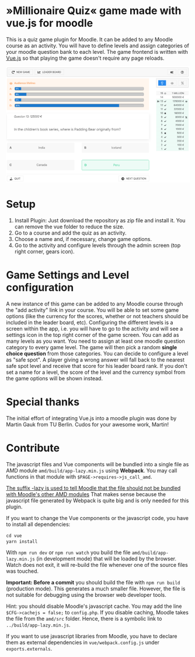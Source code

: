 # »Millionaire Quiz« game made with vue.js for moodle
This is a quiz game plugin for Moodle. It can be added to any Moodle course as an activity. You will 
have to define levels and assign categories of your moodle question bank to each level. The game frontend 
is written with [Vue.js](https://vuejs.org/) so that playing the game doesn't require any page reloads.

![game view](images/README-Screenshot-GameView.png)

# Setup
1. Install Plugin: Just download the repository as zip file and install it. You can remove the vue folder to reduce the size.
2. Go to a course and add the quiz as an activity.
3. Choose a name and, if necessary, change game options.
4. Go to the activity and configure levels through the admin screen (top right corner, gears icon).

# Game Settings and Level configuration
A new instance of this game can be added to any Moodle course through the "add activity" link in your course. You 
will be  able to set some game options (like the currency for the scores, whether or not teachers should be included
in the leader board, etc). Configuring the different levels is a screen within the app, i.e. you  will have to go 
to the activity and will see a settings icon in the top right corner of the game screen. You can add as many levels 
as you want. You need to assign at least one moodle question category to every game level. The game will 
then pick a random **single choice question** from those categories. You can decide to configure a level as "safe 
spot". A player giving a wrong answer will fall back to the nearest safe spot level and receive that score for his 
leader board rank. If you don't set a name for a level, the score of the level and the currency symbol from the game 
options will be shown instead.

# Special thanks
The initial effort of integrating Vue.js into a moodle plugin was done by Martin Gauk from TU Berlin. Cudos for your 
awesome work, Martin!

# Contribute
The javascript files and Vue components will be bundled into a single file as AMD module
`amd/build/app-lazy.min.js` using **Webpack**.
You may call functions in that module with `$PAGE->requires->js_call_amd`.

[The suffix -lazy is used to tell Moodle that the file should not be bundled with Moodle's
other AMD modules](https://docs.moodle.org/dev/Javascript_Modules#But_I_have_a_mega_JS_file_I_don.27t_want_loaded_on_every_page.3F)
That makes sense because the javascript file generated by Webpack is quite big
and is only needed for this plugin.

If you want to change the Vue components or the javascript code, you have to install
all dependencies:
```
cd vue
yarn install
```

With `npm run dev` or `npm run watch` you build the file `amd/build/app-lazy.min.js`
(in development mode) that will be loaded by the browser. Watch does not exit, it will
re-build the file whenever one of the source files was touched.

**Important: Before a commit** you should build the file with `npm run build` (production mode).
This generates a much smaller file. However, the file is not suitable for debugging using the
browser web developer tools.

Hint: you should disable Moodle's javascript cache. You may add the line `$CFG->cachejs = false;`
to `config.php`. If you disable caching, Moodle takes the file from the `amd/src` folder.
Hence, there is a symbolic link to `../build/app-lazy.min.js`.

If you want to use javascript libraries from Moodle, you have to declare them as external
dependencies in `vue/webpack.config.js` under `exports.externals`.
